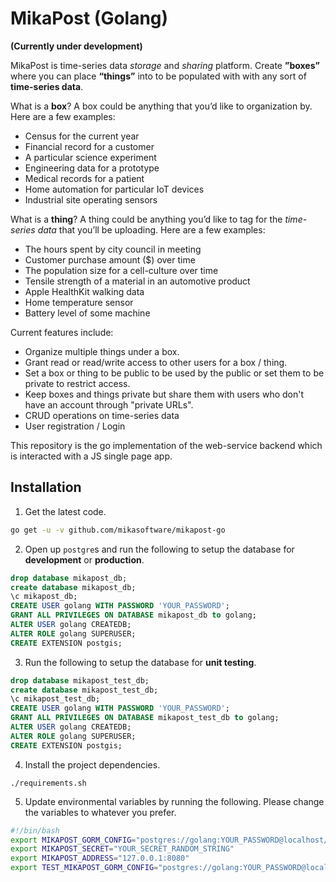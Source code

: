 # MikaPost (Golang)
**(Currently under development)**

MikaPost is time-series data *storage* and *sharing* platform. Create **”boxes”** where you can place **“things”** into to be populated with with any sort of **time-series data**.

What is a **box**? A box could be anything that you’d like to organization by. Here are a few examples:

* Census for the current year
* Financial record for a customer
* A particular science experiment
* Engineering data for a prototype
* Medical records for a patient
* Home automation for particular IoT devices
* Industrial site operating sensors

What is a **thing**? A thing could be anything you’d like to tag for the *time-series data* that you’ll be uploading. Here are a few examples:

* The hours spent by city council in meeting
* Customer purchase amount ($) over time
* The population size for a cell-culture over time
* Tensile strength of a material in an automotive product
* Apple HealthKit walking data
* Home temperature sensor
* Battery level of some machine

Current features include:

* Organize multiple things under a box.
* Grant read or read/write access to other users for a box / thing.
* Set a box or thing to be public to be used by the public or set them to be private to restrict access.
* Keep boxes and things private but share them with users who don't have an account through "private URLs".
* CRUD operations on time-series data
* User registration / Login

This repository is the go implementation of the web-service backend which is interacted with a JS single page app.

## Installation
1. Get the latest code.

  ```bash
  go get -u -v github.com/mikasoftware/mikapost-go
  ```


2. Open up ``postgre``s and run the following to setup the database for **development** or **production**.

  ```sql
  drop database mikapost_db;
  create database mikapost_db;
  \c mikapost_db;
  CREATE USER golang WITH PASSWORD 'YOUR_PASSWORD';
  GRANT ALL PRIVILEGES ON DATABASE mikapost_db to golang;
  ALTER USER golang CREATEDB;
  ALTER ROLE golang SUPERUSER;
  CREATE EXTENSION postgis;
  ```


3. Run the following to setup the database for **unit testing**.

  ```sql
  drop database mikapost_test_db;
  create database mikapost_test_db;
  \c mikapost_test_db;
  CREATE USER golang WITH PASSWORD 'YOUR_PASSWORD';
  GRANT ALL PRIVILEGES ON DATABASE mikapost_test_db to golang;
  ALTER USER golang CREATEDB;
  ALTER ROLE golang SUPERUSER;
  CREATE EXTENSION postgis;
  ```


4. Install the project dependencies.

  ```
  ./requirements.sh
  ```


5. Update environmental variables by running the following. Please change the variables to whatever you prefer.

  ```bash
  #!/bin/bash
  export MIKAPOST_GORM_CONFIG="postgres://golang:YOUR_PASSWORD@localhost/mikapost_db?sslmode=disable"
  export MIKAPOST_SECRET="YOUR_SECRET_RANDOM_STRING"
  export MIKAPOST_ADDRESS="127.0.0.1:8080"
  export TEST_MIKAPOST_GORM_CONFIG="postgres://golang:YOUR_PASSWORD@localhost/mikapost_test_db?sslmode=disable"
  ```

